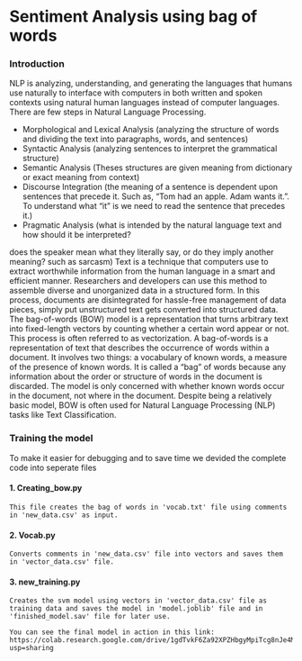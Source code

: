 # Sentiment Analysis using bag of words

### Introduction

NLP is analyzing, understanding, and generating the languages that humans use naturally to interface with 
computers in both written and spoken contexts using natural human languages instead of computer 
languages. There are few steps in Natural Language Processing.
  - Morphological and Lexical Analysis (analyzing the structure of words and dividing the text into 
    paragraphs, words, and sentences)
  - Syntactic Analysis (analyzing sentences to interpret the grammatical structure)
  - Semantic Analysis (Theses structures are given meaning from dictionary or exact meaning from 
    context)
  - Discourse Integration (the meaning of a sentence is dependent upon sentences that precede it. Such 
    as, “Tom had an apple. Adam wants it.”. To understand what “it” is we need to read the sentence 
    that precedes it.)
  - Pragmatic Analysis (what is intended by the natural language text and how should it be interpreted?
  
does the speaker mean what they literally say, or do they imply another meaning? such as sarcasm)
Text is a technique that computers use to extract worthwhile information from the human language in a 
smart and efficient manner. Researchers and developers can use this method to assemble diverse and 
unorganized data in a structured form. In this process, documents are disintegrated for hassle-free 
management of data pieces, simply put unstructured text gets converted into structured data.
The bag-of-words (BOW) model is a representation that turns arbitrary text into fixed-length vectors by 
counting whether a certain word appear or not. This process is often referred to as vectorization. A bag-of-words is a representation of text that describes the occurrence of words within a document. It involves two 
things: a vocabulary of known words, a measure of the presence of known words. It is called a “bag” of 
words because any information about the order or structure of words in the document is discarded. The 
model is only concerned with whether known words occur in the document, not where in the document.
Despite being a relatively basic model, BOW is often used for Natural Language Processing (NLP) tasks 
like Text Classification. 


### Training the model
To make it easier for debugging and to save time we devided the complete code into seperate files

  #### 1. Creating_bow.py
    This file creates the bag of words in 'vocab.txt' file using comments in 'new_data.csv' as input.
  #### 2. Vocab.py
    Converts comments in 'new_data.csv' file into vectors and saves them in 'vector_data.csv' file.
  #### 3. new_training.py
    Creates the svm model using vectors in 'vector_data.csv' file as training data and saves the model in 'model.joblib' file and in 'finished_model.sav' file for later use.
    
    You can see the final model in action in this link: https://colab.research.google.com/drive/1gdTvkF6Za92XPZHbgyMpiTcg8nJe4MdQ?usp=sharing
  

